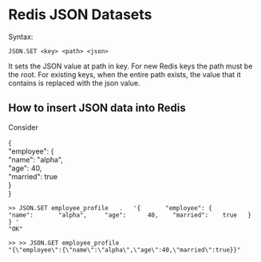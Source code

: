 # Redis JSON Datasets



Syntax:

```
JSON.SET <key> <path> <json>
```

It sets the JSON value at path in key. For new Redis keys the path must be the root. For existing keys, when the entire path exists, the value that it contains is replaced with the json value.

## How to insert JSON data into Redis


Consider 

{  
    "employee": {  
        "name":       "alpha",   
        "age":      40,   
        "married":    true  
    }  
}  

```
>> JSON.SET employee_profile   .   '{       "employee": {           "name":       "alpha",     "age":      40,    "married":    true   }   } '
"OK"
```

```
>> >> JSON.GET employee_profile
"{\"employee\":{\"name\":\"alpha\",\"age\":40,\"married\":true}}"
```

